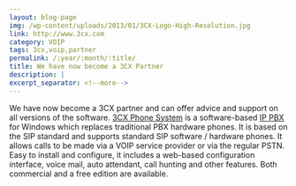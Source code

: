 ```yaml
---
layout: blog-page
img: /wp-content/uploads/2013/01/3CX-Logo-High-Resolution.jpg
link: http://www.3cx.com
category: VOIP
tags: 3cx,voip,partner
permalink: /:year/:month/:title/
title: We have now become a 3CX Partner
description: |
excerpt_separator: <!--more-->
---
```


We have now become a 3CX partner and can offer advice and support on all versions of the software. [3CX Phone System](http://www.3cx.com/phone-system/) is a software-based [IP PBX](http://www.3cx.com/) for Windows which replaces traditional PBX hardware phones. <!--more-->It is based on the SIP standard and supports standard SIP software / hardware phones. It allows calls to be made via a VOIP service provider or via the regular PSTN. Easy to install and configure, it includes a web-based configuration interface, voice mail, auto attendant, call hunting and other features. Both commercial and a free edition are available.